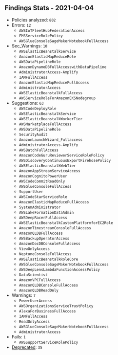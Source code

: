 ## Findings Stats - 2021-04-04

- Policies analyzed: `802`
- Errors: `12`
  - `AWSIoTFleetHubFederationAccess`
  - `FMSServiceRolePolicy`
  - `AWSGlueConsoleSageMakerNotebookFullAccess`
- Sec_Warnings: `10`
  - `AWSElasticBeanstalkService`
  - `AmazonElasticMapReduceRole`
  - `AWSDataPipelineRole`
  - `AmazonDynamoDBFullAccesswithDataPipeline`
  - `AdministratorAccess-Amplify`
  - `IAMFullAccess`
  - `AmazonElasticMapReduceFullAccess`
  - `AdministratorAccess`
  - `AWSElasticBeanstalkFullAccess`
  - `AWSServiceRoleForAmazonEKSNodegroup`
- Suggestions: `63`
  - `AWSCodeDeployRole`
  - `AWSElasticBeanstalkService`
  - `AWSElasticBeanstalkWorkerTier`
  - `AWSMarketplaceFullAccess`
  - `AWSDataPipelineRole`
  - `SecurityAudit`
  - `AmazonLaunchWizard_Fullaccess`
  - `AdministratorAccess-Amplify`
  - `AWSBatchFullAccess`
  - `AmazonCodeGuruReviewerServiceRolePolicy`
  - `AWSDiscoveryContinuousExportFirehosePolicy`
  - `AWSElasticBeanstalkWebTier`
  - `AmazonAppStreamServiceAccess`
  - `AmazonCognitoPowerUser`
  - `AWSCodeCommitReadOnly`
  - `AWSGlueConsoleFullAccess`
  - `SupportUser`
  - `AWSCodeStarServiceRole`
  - `AmazonElasticMapReduceFullAccess`
  - `SystemAdministrator`
  - `AWSLakeFormationDataAdmin`
  - `AWSDeepRacerFullAccess`
  - `AWSElasticBeanstalkCustomPlatformforEC2Role`
  - `AmazonTimestreamConsoleFullAccess`
  - `AmazonQLDBFullAccess`
  - `AWSBackupOperatorAccess`
  - `AmazonDocDBConsoleFullAccess`
  - `ViewOnlyAccess`
  - `NeptuneConsoleFullAccess`
  - `AWSElasticBeanstalkRoleCore`
  - `AWSGlueConsoleSageMakerNotebookFullAccess`
  - `AWSDeepLensLambdaFunctionAccessPolicy`
  - `DataScientist`
  - `AmazonVPCFullAccess`
  - `AmazonQLDBConsoleFullAccess`
  - `AmazonQLDBReadOnly`
- Warnings: `7`
  - `PowerUserAccess`
  - `AWSOrganizationsServiceTrustPolicy`
  - `AlexaForBusinessFullAccess`
  - `IAMFullAccess`
  - `ReadOnlyAccess`
  - `AWSGlueConsoleSageMakerNotebookFullAccess`
  - `AdministratorAccess`
- Fails: `1`
  - `AWSSupportServiceRolePolicy`
- [Deprecated](../DEPRECATED.json): `35`
